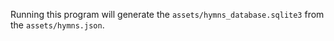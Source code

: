 Running this program will generate the `assets/hymns_database.sqlite3` from the `assets/hymns.json`.